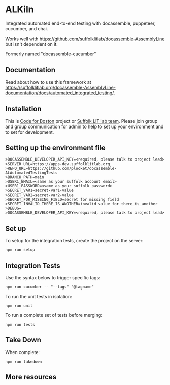 # ALKiln
Integrated automated end-to-end testing with docassemble, puppeteer, cucumber, and chai.

Works well with https://github.com/suffolklitlab/docassemble-AssemblyLine but isn't
dependent on it.

Formerly named "docassemble-cucumber"

## Documentation
Read about how to use this framework at https://suffolklitlab.org/docassemble-AssemblyLine-documentation/docs/automated_integrated_testing/.

## Installation

This is [Code for Boston](https://www.codeforboston.org/) project or [Suffolk LIT lab team](https://suffolklitlab.org/).  Please join group and group communication for admin to help to set up your environment and to set for development. 

## Setting up the environment file
```
>DOCASSEMBLE_DEVELOPER_API_KEY=<required, please talk to project lead>
>SERVER_URL=https://apps-dev.suffolklitlab.org
>REPO_URL=https://github.com/plocket/docassemble-ALAutomatedTestingTests
>BRANCH_PATH=main
>USER1_EMAIL=<same as your suffolk account email>
>USER1_PASSWORD=<same as your suffolk password>
>SECRET_VAR1=secret-var1-value
>SECRET_VAR2=secret-var2-value
>SECRET_FOR_MISSING_FIELD=secret for missing field
>SECRET_INVALID_THERE_IS_ANOTHER=invalid value for there_is_another
>DEBUG=
>DOCASSEMBLE_DEVELOPER_API_KEY=<required, please talk to project lead>
```

## Set up 
To setup for the integration tests, create the project on the server:
```
npm run setup
```

## Integration Tests
Use the syntax below to trigger specific tags:
```
npm run cucumber -- "--tags" "@tagname"
```

To run the unit tests in isolation:
```
npm run unit
```
To run a complete set of tests before merging: 
```
npm run tests
```

## Take Down 
When complete:
```
npm run takedown
```

## More resources 

